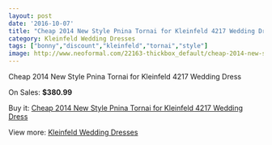 ```yaml
---
layout: post
date: '2016-10-07'
title: "Cheap 2014 New Style Pnina Tornai for Kleinfeld 4217 Wedding Dress"
category: Kleinfeld Wedding Dresses
tags: ["bonny","discount","kleinfeld","tornai","style"]
image: http://www.neoformal.com/22163-thickbox_default/cheap-2014-new-style-pnina-tornai-for-kleinfeld-4217-wedding-dress.jpg
---
```

Cheap 2014 New Style Pnina Tornai for Kleinfeld 4217 Wedding Dress

On Sales: **$380.99**
<a href="https://www.neoformal.com/en/kleinfeld-wedding-dresses-2014/7283-cheap-2014-new-style-pnina-tornai-for-kleinfeld-4217-wedding-dress.html"><amp-img layout="responsive" width="600" height="600" src="//www.neoformal.com/22163-thickbox_default/cheap-2014-new-style-pnina-tornai-for-kleinfeld-4217-wedding-dress.jpg" alt="Cheap 2014 New Style Pnina Tornai for Kleinfeld 4217 Wedding Dress 0" /></a>
<a href="https://www.neoformal.com/en/kleinfeld-wedding-dresses-2014/7283-cheap-2014-new-style-pnina-tornai-for-kleinfeld-4217-wedding-dress.html"><amp-img layout="responsive" width="600" height="600" src="//www.neoformal.com/22164-thickbox_default/cheap-2014-new-style-pnina-tornai-for-kleinfeld-4217-wedding-dress.jpg" alt="Cheap 2014 New Style Pnina Tornai for Kleinfeld 4217 Wedding Dress 1" /></a>

Buy it: [Cheap 2014 New Style Pnina Tornai for Kleinfeld 4217 Wedding Dress](https://www.neoformal.com/en/kleinfeld-wedding-dresses-2014/7283-cheap-2014-new-style-pnina-tornai-for-kleinfeld-4217-wedding-dress.html "Cheap 2014 New Style Pnina Tornai for Kleinfeld 4217 Wedding Dress")

View more: [Kleinfeld Wedding Dresses](https://www.neoformal.com/en/116-kleinfeld-wedding-dresses-2014 "Kleinfeld Wedding Dresses")